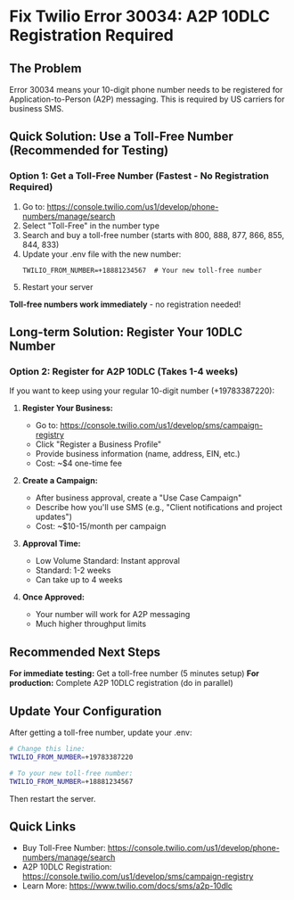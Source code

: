 # Fix Twilio Error 30034: A2P 10DLC Registration Required

## The Problem
Error 30034 means your 10-digit phone number needs to be registered for Application-to-Person (A2P) messaging. This is required by US carriers for business SMS.

## Quick Solution: Use a Toll-Free Number (Recommended for Testing)

### Option 1: Get a Toll-Free Number (Fastest - No Registration Required)
1. Go to: https://console.twilio.com/us1/develop/phone-numbers/manage/search
2. Select "Toll-Free" in the number type
3. Search and buy a toll-free number (starts with 800, 888, 877, 866, 855, 844, 833)
4. Update your .env file with the new number:
   ```
   TWILIO_FROM_NUMBER=+18881234567  # Your new toll-free number
   ```
5. Restart your server

**Toll-free numbers work immediately** - no registration needed!

## Long-term Solution: Register Your 10DLC Number

### Option 2: Register for A2P 10DLC (Takes 1-4 weeks)
If you want to keep using your regular 10-digit number (+19783387220):

1. **Register Your Business:**
   - Go to: https://console.twilio.com/us1/develop/sms/campaign-registry
   - Click "Register a Business Profile"
   - Provide business information (name, address, EIN, etc.)
   - Cost: ~$4 one-time fee

2. **Create a Campaign:**
   - After business approval, create a "Use Case Campaign"
   - Describe how you'll use SMS (e.g., "Client notifications and project updates")
   - Cost: ~$10-15/month per campaign

3. **Approval Time:**
   - Low Volume Standard: Instant approval
   - Standard: 1-2 weeks
   - Can take up to 4 weeks

4. **Once Approved:**
   - Your number will work for A2P messaging
   - Much higher throughput limits

## Recommended Next Steps

**For immediate testing:** Get a toll-free number (5 minutes setup)
**For production:** Complete A2P 10DLC registration (do in parallel)

## Update Your Configuration

After getting a toll-free number, update your .env:

```bash
# Change this line:
TWILIO_FROM_NUMBER=+19783387220

# To your new toll-free number:
TWILIO_FROM_NUMBER=+18881234567
```

Then restart the server.

## Quick Links
- Buy Toll-Free Number: https://console.twilio.com/us1/develop/phone-numbers/manage/search
- A2P 10DLC Registration: https://console.twilio.com/us1/develop/sms/campaign-registry
- Learn More: https://www.twilio.com/docs/sms/a2p-10dlc

